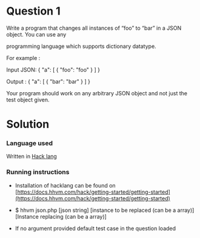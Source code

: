 # Question 1
Write a program that changes all instances of “foo” to “bar” in a JSON object. You can use any

programming language which supports dictionary datatype.

For example :

  Input JSON: { "a": [ { "foo": "foo" } ] }

  Output : { "a": [ { "bar": "bar" } ] }

Your program should work on any arbitrary JSON object and not just the test object given.

# Solution

### Language used
  Written in [Hack lang](http://hacklang.org/)

### Running instructions
  - Installation of hacklang can be found on [https://docs.hhvm.com/hack/getting-started/getting-started](https://docs.hhvm.com/hack/getting-started/getting-started)

  - $ hhvm json.php [json string] [instance to be replaced (can be a array)] [Instance replacing (can be a array)]

  - If no argument provided default test case in the question loaded
